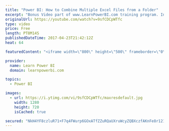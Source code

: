 ```yaml
---
title: "Power BI: How to Combine Multiple Excel Files from a Folder"
excerpt: "Bonus Video part of www.LearnPowerBI.com training program. In this video I explain how you can use Power BI to combine data from multiple excel files. I also show, for complex scenarios, how you can modify the \"Sample File\" that Power BI Query automatically creates, in order to update the \"Custom Function\""
originalUrl: https://youtube.com/watch?v=9sfCDCpWTfc
type: video
price: Free
length: PT8M14S
publishedDateTime: 2017-04-23T21:42:12Z
heat: 64

featuredContent: "<iframe width=\"800\" height=\"500\" frameborder=\"0\" src=\"https://www.youtube.com/embed/9sfCDCpWTfc\" allow=\"accelerometer; autoplay; encrypted-media; gyroscope; picture-in-picture\" allowfullscreen></iframe>"

provider:
  name: Learn Power BI
  domain: learnpowerbi.com

topics:
  - Power BI

images:
  - url: https://i.ytimg.com/vi/9sfCDCpWTfc/maxresdefault.jpg
    width: 1280
    height: 720
    isCached: true

secured: "NkH4YF8czluR71+F7q4FWurp6GOxATfZZuRQaUXruWcyZQBXczfAKnFe8r1217Jpi9sCI2kRWOfMN7+FzF/cyPBpe/qf8pTfnsBlBwQqT7IhgZ9N+dB2aBN+tieQXKFLptiKp0if7ZhUj5q1L/7e8AsVf/bRiiE+IQGpgzyH3PpHBeOim1sRf7A0VWaSvZOQsaj3/v5v5edeSgUoZWZceXDqaVIZs6yvLai+b/Pe1mSDyCR8UJmR949o28/w9rA9ci1yfDy3Cjs5luhbbPhdR6oftheso17G5fZFFWEjthZptuTwe5lGdkVP1eTYbryTG/bCr0q6Kb8SGhKFUn9KLxf1i4R1oz3AdFVla+rKhXFbBwn5KpYAw205Ik4dyNUI5FAIRIcy+EnICbOjiytZURjOpAFjXCvr0cYjNC3v8v81TfCtq+15CNIfjIWVM9ls;RSKBniVK4tGyr12ZcOnZYw=="
---
```


